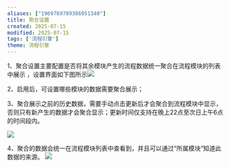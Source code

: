 ```yaml
---
aliases: ["1969769789386951340"]
title: 聚合设置
created: 2025-07-15
modified: 2025-07-15
tags: ['流程引擎']
theme: 流程引擎
---
```


1、聚合设置主要配置是否将其余模块产生的流程数据统一聚合在流程模块的列表中展示 ，设置界面如下图所示![](17c8fec6ccda90d5309ea725b5d0d7cc.jpg)

2、启用后，可设置哪些模块的数据需要聚合展示；

3、聚合展示之前的历史数据，需要手动点击更新后才会聚合到流程模块中显示，否则只有新产生的数据才会聚合显示；更新时间仅支持在晚上22点至次日上午6点的时间段内。

![](f479fea6750283b58d5cfd20a35678b2.jpg)

4、聚合的数据会统一在流程模块列表中查看到，并且可以通过“所属模块”知道此数据的来源。 ![](53f47aa78adc59de789f2329e382a211.jpg)